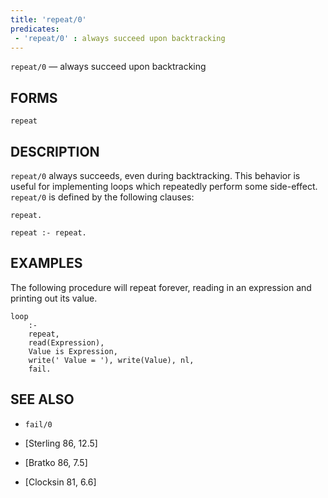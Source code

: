 ```yaml
---
title: 'repeat/0'
predicates:
 - 'repeat/0' : always succeed upon backtracking
---
```

`repeat/0` — always succeed upon backtracking

## FORMS
```
repeat
```
## DESCRIPTION

`repeat/0` always succeeds, even during backtracking. This behavior is useful for implementing loops which repeatedly perform some side-effect. `repeat/0` is defined by the following clauses:
```
repeat.

repeat :- repeat.
```
## EXAMPLES

The following procedure will repeat forever, reading in an expression and printing out its value.
```
loop 
    :-
    repeat,
    read(Expression),
    Value is Expression,
    write(' Value = '), write(Value), nl,
    fail.
```
## SEE ALSO

- `fail/0`

- [Sterling 86, 12.5]
- [Bratko 86, 7.5]
- [Clocksin 81, 6.6]
